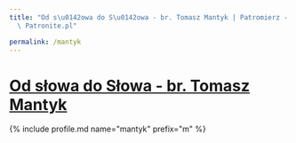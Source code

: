 ```yaml
---
title: "Od s\u0142owa do S\u0142owa - br. Tomasz Mantyk | Patromierz - statystyki\
  \ Patronite.pl"

permalink: /mantyk
---
```


# [Od słowa do Słowa - br. Tomasz Mantyk](https://patronite.pl/mantyk)

{% include profile.md name="mantyk" prefix="m" %}
